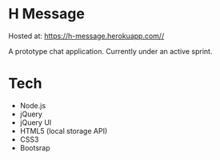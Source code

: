 H Message
===

Hosted at: <https://h-message.herokuapp.com//>

A prototype chat application. Currently under an active sprint.

Tech
===

- Node.js
- jQuery
- jQuery UI
- HTML5 (local storage API)
- CSS3
- Bootsrap


